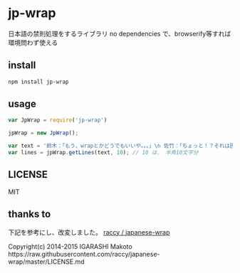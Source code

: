 # jp-wrap
日本語の禁則処理をするライブラリ
no dependencies で、browserify等すれば環境問わず使える

## install

```sh
npm install jp-wrap
```

## usage

```js
var JpWrap = require('jp-wrap')

jpWrap = new JpWrap();

var text = '鈴木：「もう、wrapとかどうでもいいや。。。」\n 佐竹：「ちょっと！？それは困るよ」'
var lines = jpWrap.getLines(text, 10); // 10 は、 半角10文字分
```

## LICENSE
MIT

## thanks to
下記を参考にし、改変しました。
[raccy / japanese-wrap](https://github.com/raccy/japanese-wrap)

<japanese-wrap>
Copyright(c) 2014-2015 IGARASHI Makoto
https://raw.githubusercontent.com/raccy/japanese-wrap/master/LICENSE.md

